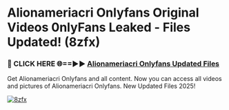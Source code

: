 # Alionameriacri Onlyfans Original Videos 0nlyFans Leaked - Files Updated! (8zfx)

<h3>🔴 CLICK HERE 🌐==►► <a href="https://tinyurl.com/ehrbuxhb" rel="nofollow">Alionameriacri Onlyfans Updated Files</a></h3>

Get Alionameriacri Onlyfans and all content. Now you can access all videos and pictures of Alionameriacri Onlyfans. New Updated Files 2025!

[![8zfx](https://i.imgur.com/lVYEuWS.gif)](https://tinyurl.com/ehrbuxhb)
